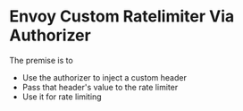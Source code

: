 # Envoy Custom Ratelimiter Via Authorizer

The premise is to

* Use the authorizer to inject a custom header
* Pass that header's value to the rate limiter
* Use it for rate limiting


